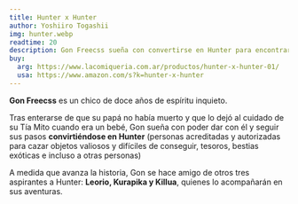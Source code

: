 ```yaml
---
title: Hunter x Hunter
author: Yoshiiro Togashii
img: hunter.webp
readtime: 20
description: Gon Freecss sueña con convertirse en Hunter para encontrar a su padre.
buy:
  arg: https://www.lacomiqueria.com.ar/productos/hunter-x-hunter-01/
  usa: https://www.amazon.com/s?k=hunter-x-hunter
---
```


**Gon Freecss** es un chico de doce años de espíritu inquieto.

Tras enterarse de que su papá no había muerto y que lo dejó al cuidado de su Tía Mito cuando era un bebé, Gon sueña con poder dar con él y seguir sus pasos **convirtiéndose en Hunter** (personas acreditadas y autorizadas para cazar objetos valiosos y difíciles de conseguir, tesoros, bestias exóticas e incluso a otras personas)

A medida que avanza la historia, Gon se hace amigo de otros tres aspirantes a Hunter: **Leorio, Kurapika y Killua**, quienes lo acompañarán en sus aventuras. 